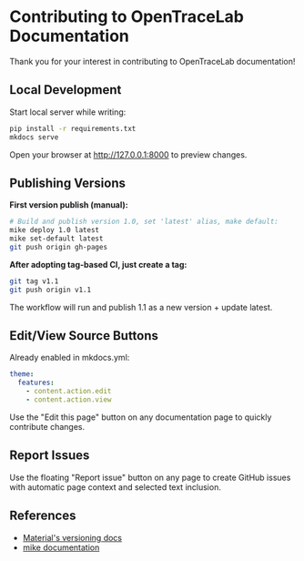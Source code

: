 # Contributing to OpenTraceLab Documentation

Thank you for your interest in contributing to OpenTraceLab documentation!

## Local Development

Start local server while writing:

```bash
pip install -r requirements.txt
mkdocs serve
```

Open your browser at http://127.0.0.1:8000 to preview changes.

## Publishing Versions

**First version publish (manual):**

```bash
# Build and publish version 1.0, set 'latest' alias, make default:
mike deploy 1.0 latest
mike set-default latest
git push origin gh-pages
```

**After adopting tag-based CI, just create a tag:**

```bash
git tag v1.1
git push origin v1.1
```

The workflow will run and publish 1.1 as a new version + update latest.

## Edit/View Source Buttons

Already enabled in mkdocs.yml:

```yaml
theme:
  features:
    - content.action.edit
    - content.action.view
```

Use the "Edit this page" button on any documentation page to quickly contribute changes.

## Report Issues

Use the floating "Report issue" button on any page to create GitHub issues with automatic page context and selected text inclusion.

## References

- [Material's versioning docs](https://squidfunk.github.io/mkdocs-material/setup/setting-up-versioning/)
- [mike documentation](https://github.com/jimporter/mike)
